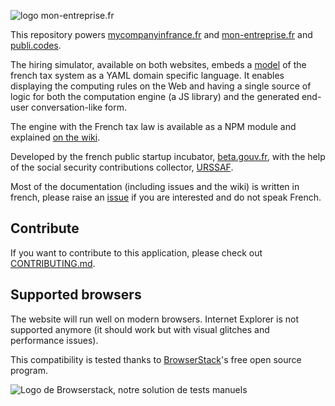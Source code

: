![logo mon-entreprise.fr](https://mon-entreprise.fr/images/logo.svg)

This repository powers [mycompanyinfrance.fr](https://mycompanyinfrance.fr) and [mon-entreprise.fr](https://mon-entreprise.fr) and [publi.codes](https://publi.codes).

The hiring simulator, available on both websites, embeds a [model](https://github.com/betagouv/mon-entreprise/blob/master/source/rules) of the french tax system as a YAML domain specific language. It enables displaying the computing rules on the Web and having a single source of logic for both the computation engine (a JS library) and the generated end-user conversation-like form.

The engine with the French tax law is available as a NPM module and explained [on the wiki](https://github.com/betagouv/mon-entreprise/wiki/Librairie-de-calcul).

Developed by the french public startup incubator, [beta.gouv.fr](https://beta.gouv.fr/), with the help of the social security contributions collector, [URSSAF](www.urssaf.fr).

Most of the documentation (including issues and the wiki) is written in french, please raise an [issue](https://github.com/betagouv/mon-entreprise/issues/new) if you are interested and do not speak French.

## Contribute

If you want to contribute to this application, please check out [CONTRIBUTING.md](./CONTRIBUTING.md).

## Supported browsers

The website will run well on modern browsers. Internet Explorer is not supported anymore (it should work but with visual glitches and performance issues).

This compatibility is tested thanks to [BrowserStack](http://browserstack.com/)'s free open source program.

![Logo de Browserstack, notre solution de tests manuels](https://i.imgur.com/dQwLjXA.png)
